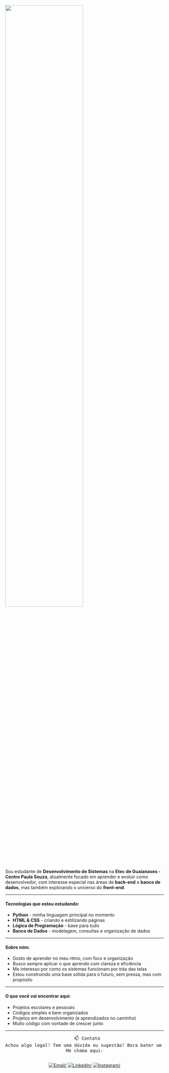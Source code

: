 <div align:"center">
<img src="https://readme-typing-svg.demolab.com?font=Inconsolata&weight=5000&size=50&duration=4000&pause=300&color=A7A459&center=true&vCenter=true&multiline=true&repeat=false&random=false&width=1300&height=140&lines=Hello+World!+Eu+Sou+o+Roberto+%E2%9C%A9" width="70%" />
</div>

Sou estudante de **Desenvolvimento de Sistemas** na **Etec de Guaianases - Centro Paula Souza**, atualmente focado em aprender e evoluir como desenvolvedor, com interesse especial nas áreas 
de **back-end** e **banco de dados**, mas também explorando o universo do **front-end**.

---

#### **Tecnologias que estou estudando:**

- **Python** - minha linguagem principal no momento
- **HTML & CSS** - criando e estilizando páginas
- **Lógica de Programação** - base para tudo
- **Banco de Dados** - modelagem, consultas e organização de dados

---

#### **Sobre mim:**

- Gosto de aprender no meu ritmo, com foco e organização
- Busco sempre aplicar o que aprendo com clareza e eficiência
- Me interesso por como os sistemas funcionam por trás das telas
- Estou construindo uma base sólida para o futuro, sem pressa, mas com propósito

---

#### **O que você vai encontrar aqui:**

- Projetos escolares e pessoais
- Códigos simples e bem organizados
- Projetos em desenvolvimento (e aprendizados no caminho)
- Muito código com vontade de crescer junto

---
<pre align="center">
  📫 Contato
Achou algo legal❔ Tem uma dúvida ou sugestão❔ Bora bater um papo‼
Me chama aqui:
  
</pre>

<p align="center">
  <a href="Email:felixroberto0105@gmail.com" target="blank"><img src="https://img.shields.io/badge/Gmail-333333?style=for-the-badge&logo=gmail&logoColor=red" alt=Email/></a> 
  <a href="https://www.linkedin.com/in/roberto-félix-95078a358/" target="blank"><img src="https://img.shields.io/badge/LinkedIn-0077B5?style=for-the-badge&logo=linkedin&logoColor=white)" alt=Linkedin/></a> 
  <a href="https://www.instagram.com/r.felix_0/" target="blank"><img src="https://img.shields.io/badge/Instagram-E4405F?style=for-the-badge&logo=instagram&logoColor=white" alt=Instagram/></a> 

</p>
